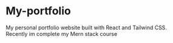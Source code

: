 # My-portfolio
My personal portfolio website built with React and Tailwind CSS.
<br>
Recently im complete my Mern stack course
